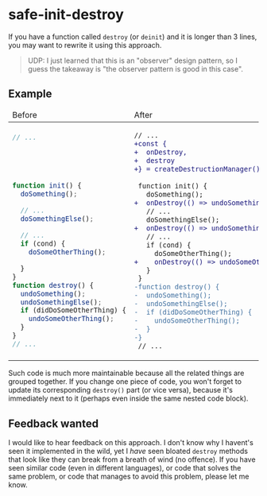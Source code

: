 # safe-init-destroy

If you have a function called `destroy` (or `deinit`) and it is longer than 3 lines, you may want to rewrite it using this approach.

> UDP: I just learned that this is an "observer" design pattern, so I guess the takeaway is "the observer pattern is good in this case".

## Example

<!-- TODO maybe we should "inline" the `doSomething` functions. May be confusing. -->

<table>
  <thead>
    <tr>
      <td>Before</td>
      <td>After</td>
    </tr>
  <thead>
    <tbody>
      <tr>
<td>

```js
// ...





function init() {
  doSomething();

  // ...
  doSomethingElse();

  // ...
  if (cond) {
    doSomeOtherThing();

  }
}
function destroy() {
  undoSomething();
  undoSomethingElse();
  if (didDoSomeOtherThing) {
    undoSomeOtherThing();
  }
}
// ...
```

</td>
<td>

```diff js
// ...
+const {
+  onDestroy,
+  destroy
+} = createDestructionManager();
 
 function init() {
   doSomething();
+  onDestroy(() => undoSomething());
   // ...
   doSomethingElse();
+  onDestroy(() => undoSomethingElse());
   // ...
   if (cond) {
     doSomeOtherThing();
+    onDestroy(() => undoSomeOtherThing());
   }
 }
-function destroy() {
-  undoSomething();
-  undoSomethingElse();
-  if (didDoSomeOtherThing) {
-    undoSomeOtherThing();
-  }
-}
 // ...
```

</td>
        </tr>
    </tbody>
</table>

Such code is much more maintainable because all the related things are grouped together. If you change one piece of code, you won't forget to update its corresponding `destroy()` part (or vice versa), because it's immediately next to it (perhaps even inside the same nested code block).

<!-- TODO add async examples
* Where `destroy` can be called before `init` has finished.
* (maybe as a part of the previous point) Where in the init method we check if 
* Where we do some initialization outside of the `init` method, dynamically, (say, inside a different method) i.e. we don't know if that thing is going to be initialized. -->

## Feedback wanted

I would like to hear feedback on this approach. I don't know why I havent's seen it implemented in the wild, yet I _have_ seen bloated `destroy` methods that look like they can break from a breath of wind (no offence). If you have seen similar code (even in different languages), or code that solves the same problem, or code that manages to avoid this problem, please let me know.

